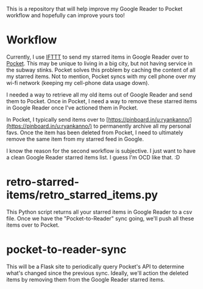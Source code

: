 This is a repository that will help improve my Google Reader to Pocket workflow
and hopefully can improve yours too!

Workflow
========

Currently, I use [IFTTT](http://ifttt.com) to send my starred items in Google 
Reader over to [Pocket](http://getpocket.com/). This may be unique to living 
in a big city, but not having service in the subway stinks. Pocket solves 
this problem by caching the content of all my starred items. Not to mention,
Pocket syncs with my cell phone over my wi-fi network (keeping my cell-phone 
data usage down).

I needed a way to retrieve all my old items out of Google Reader and send them 
to Pocket. Once in Pocket, I need a way to remove these starred items in 
Google Reader once I've actioned them in Pocket.  

In Pocket, I typically send items over to [https://pinboard.in/u:ryankanno/](https://pinboard.in/u:ryankanno/)
to permanently archive all my personal favs. Once the item has been deleted 
from Pocket, I need to ultimately remove the same item from my starred feed in Google.

I know the reason for the second workflow is subjective. I just want to have a 
clean Google Reader starred items list. I guess I'm OCD like that. :D


retro-starred-items/retro_starred_items.py
======================

This Python script returns all your starred items in Google Reader to a csv
file.  Once we have the "Pocket-to-Reader" sync going, we'll push all these
items over to Pocket.


pocket-to-reader-sync
=====================

This will be a Flask site to periodically query Pocket's API to determine 
what's changed since the previous sync.  Ideally, we'll action the deleted 
items by removing them from the Google Reader starred items.
